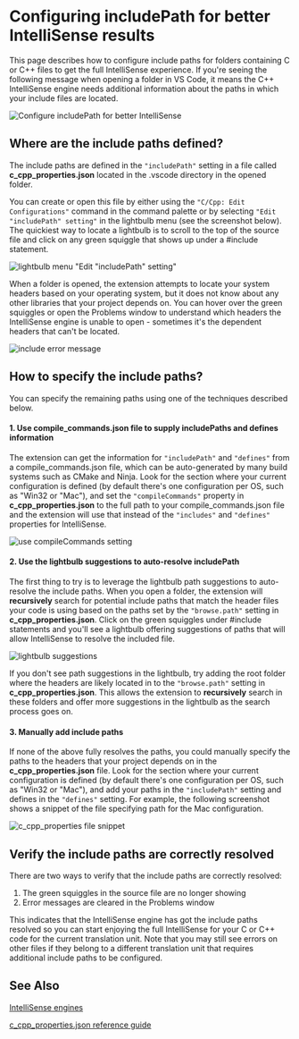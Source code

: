 # Configuring includePath for better IntelliSense results

This page describes how to configure include paths for folders containing C or C++ files to get the full IntelliSense experience. If you're seeing the following message when opening a folder in VS Code, it means the C++ IntelliSense engine needs additional information about the paths in which your include files are located.

![Configure includePath for better IntelliSense](https://github.com/Microsoft/vscode-cpptools/raw/ronglu-edit/Images/configure%20includepath.jpg)

## Where are the include paths defined?

The include paths are defined in the `"includePath"` setting in a file called **c_cpp_properties.json** located in the .vscode directory in the opened folder.

You can create or open this file by either using the `"C/Cpp: Edit Configurations"` command in the command palette or by selecting `"Edit "includePath" setting"` in the lightbulb menu (see the screenshot below). The quickiest way to locate a lightbulb is to scroll to the top of the source file and click on any green squiggle that shows up under a #include statement.

![lightbulb menu "Edit "includePath" setting"](https://github.com/Microsoft/vscode-cpptools/raw/ronglu-edit/Images/Lightbulb.png)

 When a folder is opened, the extension attempts to locate your system headers based on your operating system, but it does not know about any other libraries that your project depends on. You can hover over the green squiggles or open the Problems window to understand which headers the IntelliSense engine is unable to open - sometimes it's the dependent headers that can't be located.

![include error message](https://github.com/Microsoft/vscode-cpptools/raw/ronglu-edit/Images/Include%20errors.png)

## How to specify the include paths?

You can specify the remaining paths using one of the techniques described below. 

#### 1. Use compile_commands.json file to supply includePaths and defines information

The extension can get the information for `"includePath"` and `"defines"` from a compile_commands.json file, which can be auto-generated by many build systems such as CMake and Ninja. Look for the section where your current configuration is defined (by default there's one configuration per OS, such as "Win32 or "Mac"), and set the `"compileCommands"` property in **c_cpp_properties.json** to the full path to your compile_commands.json file and the extension will use that instead of the `"includes"` and `"defines"` properties for IntelliSense.

![use compileCommands setting](https://github.com/Microsoft/vscode-cpptools/raw/ronglu-edit/Images/compile_commands.png)

#### 2. Use the lightbulb suggestions to auto-resolve includePath

The first thing to try is to leverage the lightbulb path suggestions to auto-resolve the include paths. When you open a folder, the extension will **recursively** search for potential include paths that match the header files your code is using based on the paths set by the `"browse.path"` setting in **c_cpp_properties.json**. Click on the green squiggles under #include statements and you'll see a lightbulb offering suggestions of paths that will allow IntelliSense to resolve the included file.

![lightbulb suggestions](https://github.com/Microsoft/vscode-cpptools/raw/ronglu-edit/Images/lightbulb%20suggestion.png)

If you don't see path suggestions in the lightbulb, try adding the root folder where the headers are likely located in to the `"browse.path"` setting in **c_cpp_properties.json**. This allows the extension to **recursively** search in these folders and offer more suggestions in the lightbulb as the search process goes on.

#### 3. Manually add include paths
If none of the above fully resolves the paths, you could manually specify the paths to the headers that your project depends on in the **c_cpp_properties.json** file.  Look for the section where your current configuration is defined (by default there's one configuration per OS, such as "Win32 or "Mac"), and add your paths in the `"includePath"` setting and defines in the `"defines"` setting. For example, the following screenshot shows a snippet of the file specifying path for the Mac configuration.

![c_cpp_properties file snippet](https://github.com/Microsoft/vscode-cpptools/raw/ronglu-edit/Images/c_cpp_properties%20file.PNG)

## Verify the include paths are correctly resolved

There are two ways to verify that the include paths are correctly resolved:

1. The green squiggles in the source file are no longer showing
2. Error messages are cleared in the Problems window

This indicates that the IntelliSense engine has got the include paths resolved so you can start enjoying the full IntelliSense for your C or C++ code for the current translation unit. Note that you may still see errors on other files if they belong to a different translation unit that requires additional include paths to be configured.

## See Also

[IntelliSense engines](https://github.com/Microsoft/vscode-cpptools/blob/master/Documentation/LanguageServer/IntelliSense%20engine.md)

[c_cpp_properties.json reference guide](https://github.com/Microsoft/vscode-cpptools/blob/master/Documentation/LanguageServer/c_cpp_properties.json.md)

